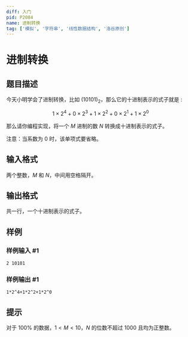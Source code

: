 ```yaml
---
diff: 入门
pid: P2084
name: 进制转换
tag: ['模拟', '字符串', '线性数据结构', '洛谷原创']
---
```

# 进制转换
## 题目描述

今天小明学会了进制转换，比如 $(10101)_2$，那么它的十进制表示的式子就是 :

$$1\times 2^4+0\times 2^3+1\times 2^2+0\times 2^1+1\times 2^0$$

那么请你编程实现，将一个 $M$ 进制的数 $N$ 转换成十进制表示的式子。

注意：当系数为 $0$ 时，该单项式要省略。

## 输入格式

两个整数，$M$ 和 $N$，中间用空格隔开。

## 输出格式

共一行，一个十进制表示的式子。
## 样例

### 样例输入 #1
```
2 10101
```
### 样例输出 #1
```
1*2^4+1*2^2+1*2^0
```
## 提示

对于 $100\%$ 的数据，$1<M<10$，$N$ 的位数不超过 $1000$ 且均为正整数。
